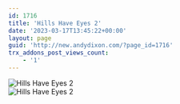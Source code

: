 ```yaml
---
id: 1716
title: 'Hills Have Eyes 2'
date: '2023-03-17T13:45:22+00:00'
layout: page
guid: 'http://new.andydixon.com/?page_id=1716'
trx_addons_post_views_count:
    - '1'
---
```


![Hills Have Eyes 2](https://i0.wp.com/assets.g8x2.ldn.idrivee2-23.com/posters/Hills%20Have%20Eyes%202%2001.jpg?w=1200&ssl=1 "Hills Have Eyes 2")  
![Hills Have Eyes 2](https://i0.wp.com/assets.g8x2.ldn.idrivee2-23.com/posters/Hills%20Have%20Eyes%202%2002.jpg?w=1200&ssl=1 "Hills Have Eyes 2")